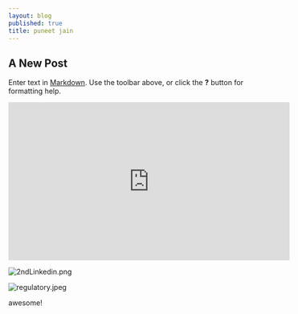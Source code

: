 ```yaml
---
layout: blog
published: true
title: puneet jain
---
```

## A New Post

Enter text in [Markdown](http://daringfireball.net/projects/markdown/). Use the toolbar above, or click the **?** button for formatting help.

<iframe width="560" height="315" src="https://www.youtube.com/embed/dHHmUF9gs70" frameborder="0" allowfullscreen></iframe>

![2ndLinkedin.png](/img/2ndLinkedin.png)

![regulatory.jpeg](/img/regulatory.jpeg)

awesome!